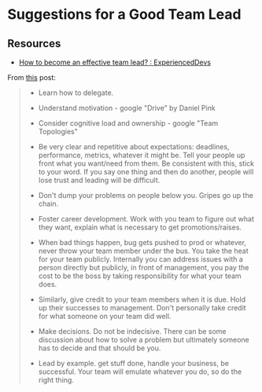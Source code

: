 # Suggestions for a Good Team Lead

Resources
---

- [How to become an effective team lead? : ExperiencedDevs][1]

<!-- Links -->
[1]: https://www.reddit.com/r/ExperiencedDevs/comments/ubmqx9/how_to_become_an_effective_team_lead/

<!-- Links end -->

From [this][1] post:

> - Learn how to delegate.
>
> - Understand motivation - google "Drive" by Daniel Pink
>
> - Consider cognitive load and ownership - google "Team Topologies"
>
> - Be very clear and repetitive about expectations: deadlines, performance,
>     metrics, whatever it might be. Tell your people up front what you want/need
>     from them. Be consistent with this, stick to your word. If you say one
>     thing and then do another, people will lose trust and leading will be
>     difficult.
>
> - Don't dump your problems on people below you. Gripes go up the chain.
>
> - Foster career development. Work with you team to figure out what they want,
>     explain what is necessary to get promotions/raises.
>
> - When bad things happen, bug gets pushed to prod or whatever, never throw your
>     team member under the bus. You take the heat for your team publicly.
>     Internally you can address issues with a person directly but publicly, in
>     front of management, you pay the cost to be the boss by taking
>     responsibility for what your team does.
>
> - Similarly, give credit to your team members when it is due. Hold up their
>     successes to management. Don't personally take credit for what someone on
>     your team did well.
>
> - Make decisions. Do not be indecisive. There can be some discussion about how
>     to solve a problem but ultimately someone has to decide and that should be
>     you.
>
> - Lead by example. get stuff done, handle your business, be successful. Your
>     team will emulate whatever you do, so do the right thing.
